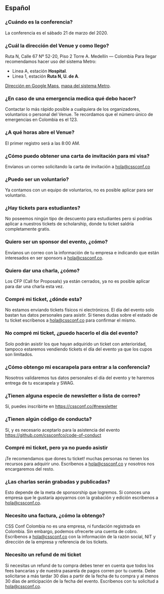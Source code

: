## Español

### ¿Cuándo es la conferencia?
La conferencia es el sábado 21 de marzo del 2020.

### ¿Cuál la dirección del Venue y como llego?
Ruta N, Calle 67 Nº 52-20, Piso 2 Torre A. Medellín — Colombia
Para llegar recomendamos hacer uso del sistema Metro:
- Linea A, estación **Hospital**.
- Linea 1, estación **Ruta N, U. de A**.  

[Dirección en Google Maps](https://goo.gl/maps/DyWWrXfcHrj551ZK8), [mapa del sistema Metro](https://www.metrodemedellin.gov.co/viajeconnosotros/mapas).

### ¿En caso de una emergencia medica qué debo hacer?
Contactar lo más rápido posible a cualquiera de los organizadores, voluntarios o personal del Venue. Te recordamos que el número único de emergencias en Colombia es el 123.

### ¿A qué horas abre el Venue?
El primer registro será a las 8:00 AM.

### ¿Cómo puedo obtener una carta de invitación para mi visa?
Envíanos un correo solicitando la carta de invitación a hola@cssconf.co

### ¿Puedo ser un voluntario?
Ya contamos con un equipo de voluntarios, no es posible aplicar para ser voluntario.

### ¿Hay tickets para estudiantes?
No poseemos ningún tipo de descuento para estudiantes pero si podrías aplicar a nuestros tickets de scholarship, donde tu ticket saldría completamente gratis.

### Quiero ser un sponsor del evento, ¿cómo?
Envíanos un correo con la información de tu empresa e indicando que están interesados en ser sponsors a hola@cssconf.co.

### Quiero dar una charla, ¿cómo?
Los CFP (Call for Proposals) ya están cerrados, ya no es posible aplicar para dar una charla esta vez.

### Compré mi ticket, ¿dónde esta?
No estamos enviando tickets físicos ni electrónicos. El día del evento solo bastan tus datos personales para asistir. Si tienes dudas sobre el estado de tu ticket escríbenos a hola@cssconf.co para confirmar el mismo.

### No compré mi ticket, ¿puedo hacerlo el día del evento?
Solo podrán asistir los que hayan adquirido un ticket con anterioridad, tampoco estaremos vendiendo tickets el día del evento ya que los cupos son limitados.

### ¿Cómo obtengo mi escarapela para entrar a la conferencia?
Nosotros validaremos tus datos personales el día del evento y te haremos entrega de tu escarapela y SWAG.

### ¿Tienen alguna especie de newsletter o lista de correo?
Sí, puedes inscribirte en https://cssconf.co/#newsletter

### ¿Tienen algún código de conducta?
Sí, y es necesario aceptarlo para la asistencia del evento https://github.com/cssconfco/code-of-conduct

### Compré mi ticket, pero ya no puedo asistir
¡Te recomendamos que dones tu ticket! muchas personas no tienen los recursos para adquirir uno. Escríbenos a hola@cssconf.co y nosotros nos encargaremos del resto.

### ¿Las charlas serán grabadas y publicadas?
Esto depende de la meta de sponsorship que logremos. Si conoces una empresa que le gustaría apoyarnos con la grabación y edición escríbenos a hola@cssconf.co.

### Necesito una factura, ¿cómo la obtengo?
CSS Conf Colombia no es una empresa, ni fundación registrada en Colombia. Sin embargo, podemos ofrecerte una cuenta de cobro. Escríbenos a hola@cssconf.co con la información de la razón social, NIT y dirección de la empresa y referencia de los tickets.

### Necesito un refund de mi ticket
Si necesitas un refund de tu compra debes tener en cuenta que todos los fees bancarias y de nuestra pasarela de pagos corren por tu cuenta. Debe solicitarse a más tardar 30 días a partir de la fecha de tu compra y al menos 30 días de anticipación de la fecha del evento. Escríbenos con tu solicitud a hola@cssconf.co.

